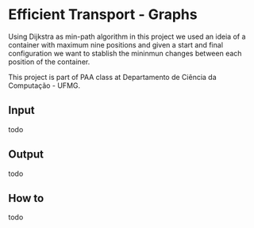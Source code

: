 # Efficient Transport - Graphs


Using Dijkstra as min-path algorithm in this project we used an ideia of a container with maximum nine positions and given a start and final configuration we want to stablish the mininmun changes between each position of the container.

This project is part of PAA class at Departamento de Ciência da Computação - UFMG.

## Input

todo

## Output

todo

## How to

todo
